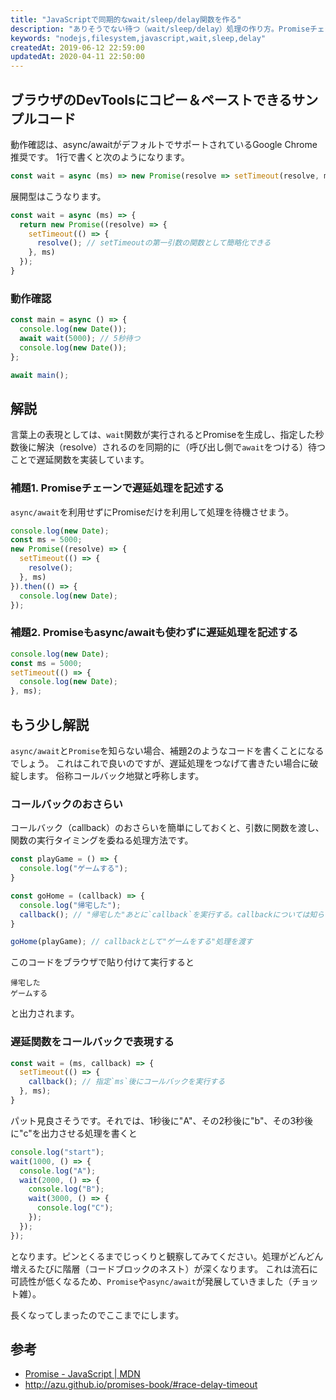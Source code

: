 ```yaml
---
title: "JavaScriptで同期的なwait/sleep/delay関数を作る"
description: "ありそうでない待つ（wait/sleep/delay）処理の作り方。Promiseチェーンとコールバックでの表現についても解説しました。"
keywords: "nodejs,filesystem,javascript,wait,sleep,delay"
createdAt: 2019-06-12 22:59:00
updatedAt: 2020-04-11 22:50:00
---
```


## ブラウザのDevToolsにコピー＆ペーストできるサンプルコード

動作確認は、async/awaitがデフォルトでサポートされているGoogle Chrome推奨です。
1行で書くと次のようになります。

```javascript
const wait = async (ms) => new Promise(resolve => setTimeout(resolve, ms));
```

展開型はこうなります。

```js
const wait = async (ms) => {
  return new Promise((resolve) => {
    setTimeout(() => {
      resolve(); // setTimeoutの第一引数の関数として簡略化できる
    }, ms)
  });
}
```

### 動作確認

```javascript
const main = async () => {
  console.log(new Date());
  await wait(5000); // 5秒待つ
  console.log(new Date());
};

await main();
```

## 解説

言葉上の表現としては、`wait`関数が実行されるとPromiseを生成し、指定した秒数後に解決（resolve）されるのを同期的に（呼び出し側で`await`をつける）待つことで遅延関数を実装しています。

### 補題1. Promiseチェーンで遅延処理を記述する

`async/await`を利用せずにPromiseだけを利用して処理を待機させまう。

```javascript
console.log(new Date);
const ms = 5000;
new Promise((resolve) => {
  setTimeout(() => {
    resolve();
  }, ms)
}).then(() => {
  console.log(new Date);
});
```

### 補題2. Promiseもasync/awaitも使わずに遅延処理を記述する

```javascript
console.log(new Date);
const ms = 5000;
setTimeout(() => {
  console.log(new Date);
}, ms);
```

## もう少し解説

`async/await`と`Promise`を知らない場合、補題2のようなコードを書くことになるでしょう。
これはこれで良いのですが、遅延処理をつなげて書きたい場合に破綻します。
俗称コールバック地獄と呼称します。

### コールバックのおさらい

コールバック（callback）のおさらいを簡単にしておくと、引数に関数を渡し、関数の実行タイミングを委ねる処理方法です。

```javascript
const playGame = () => {
  console.log("ゲームする");
}

const goHome = (callback) => {
  console.log("帰宅した");
  callback(); // "帰宅した"あとに`callback`を実行する。callbackについては知らない。
}

goHome(playGame); // callbackとして"ゲームをする"処理を渡す
```

このコードをブラウザで貼り付けて実行すると

```
帰宅した
ゲームする
```

と出力されます。

### 遅延関数をコールバックで表現する

```javascript
const wait = (ms, callback) => {
  setTimeout(() => {
    callback(); // 指定`ms`後にコールバックを実行する
  }, ms);
}
```

パット見良さそうです。それでは、1秒後に"A"、その2秒後に"b"、その3秒後に"c"を出力させる処理を書くと

```javascript
console.log("start");
wait(1000, () => {
  console.log("A");
  wait(2000, () => {
    console.log("B");
    wait(3000, () => {
      console.log("C");
    });
  });
});
```

となります。ピンとくるまでじっくりと観察してみてください。処理がどんどん増えるたびに階層（コードブロックのネスト）が深くなります。
これは流石に可読性が低くなるため、`Promise`や`async/await`が発展していきました（チョット雑）。

長くなってしまったのでここまでにします。

## 参考

* [Promise \- JavaScript \| MDN](https://developer.mozilla.org/ja/docs/Web/JavaScript/Reference/Global_Objects/Promise)
* http://azu.github.io/promises-book/#race-delay-timeout

